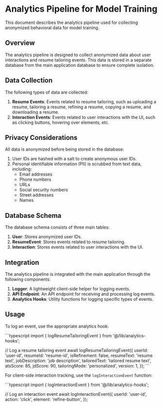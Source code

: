 # Analytics Pipeline for Model Training

This document describes the analytics pipeline used for collecting anonymized behavioral data for model training.

## Overview

The analytics pipeline is designed to collect anonymized data about user interactions and resume tailoring events. This data is stored in a separate database from the main application database to ensure complete isolation.

## Data Collection

The following types of data are collected:

1. **Resume Events**: Events related to resume tailoring, such as uploading a resume, tailoring a resume, refining a resume, copying a resume, and downloading a resume.
2. **Interaction Events**: Events related to user interactions with the UI, such as clicking buttons, hovering over elements, etc.

## Privacy Considerations

All data is anonymized before being stored in the database:

1. User IDs are hashed with a salt to create anonymous user IDs.
2. Personal identifiable information (PII) is scrubbed from text data, including:
   - Email addresses
   - Phone numbers
   - URLs
   - Social security numbers
   - Street addresses
   - Names

## Database Schema

The database schema consists of three main tables:

1. **User**: Stores anonymized user IDs.
2. **ResumeEvent**: Stores events related to resume tailoring.
3. **Interaction**: Stores events related to user interactions with the UI.

## Integration

The analytics pipeline is integrated with the main application through the following components:

1. **Logger**: A lightweight client-side helper for logging events.
2. **API Endpoint**: An API endpoint for receiving and processing log events.
3. **Analytics Hooks**: Utility functions for logging specific types of events.

## Usage

To log an event, use the appropriate analytics hook:

\`\`\`typescript
import { logResumeTailoringEvent } from '@/lib/analytics-hooks';

// Log a resume tailoring event
await logResumeTailoringEvent({
  userId: 'user-id',
  resumeId: 'resume-id',
  isRefinement: false,
  resumeText: 'resume text',
  jobDescription: 'job description',
  tailoredText: 'tailored resume text',
  atsScore: 85,
  jdScore: 90,
  tailoringMode: 'personalized',
  version: 1,
});
\`\`\`

For client-side interaction tracking, use the `logInteractionEvent` function:

\`\`\`typescript
import { logInteractionEvent } from '@/lib/analytics-hooks';

// Log an interaction event
await logInteractionEvent({
  userId: 'user-id',
  action: 'click',
  element: 'refine-button',
});
